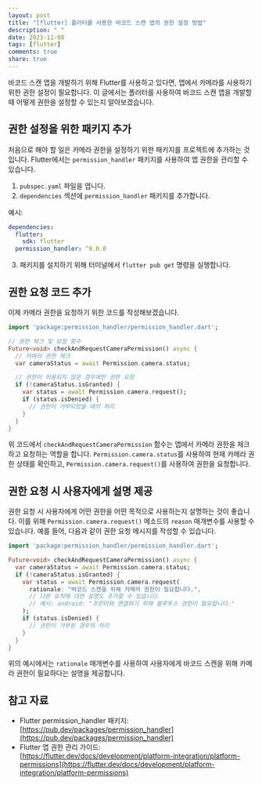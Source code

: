 ```yaml
---
layout: post
title: "[flutter] 플러터를 사용한 바코드 스캔 앱의 권한 설정 방법"
description: " "
date: 2023-11-08
tags: [flutter]
comments: true
share: true
---
```


바코드 스캔 앱을 개발하기 위해 Flutter를 사용하고 있다면, 앱에서 카메라를 사용하기 위한 권한 설정이 필요합니다. 이 글에서는 플러터를 사용하여 바코드 스캔 앱을 개발할 때 어떻게 권한을 설정할 수 있는지 알아보겠습니다.

## 권한 설정을 위한 패키지 추가

처음으로 해야 할 일은 카메라 권한을 설정하기 위한 패키지를 프로젝트에 추가하는 것입니다. Flutter에서는 `permission_handler` 패키지를 사용하여 앱 권한을 관리할 수 있습니다.

1. `pubspec.yaml` 파일을 엽니다.
2. `dependencies` 섹션에 `permission_handler` 패키지를 추가합니다.

예시:

```yaml
dependencies:
  flutter:
    sdk: flutter
  permission_handler: ^9.0.0
```

3. 패키지를 설치하기 위해 터미널에서 `flutter pub get` 명령을 실행합니다.

## 권한 요청 코드 추가

이제 카메라 권한을 요청하기 위한 코드를 작성해보겠습니다.

```dart
import 'package:permission_handler/permission_handler.dart';

// 권한 체크 및 요청 함수
Future<void> checkAndRequestCameraPermission() async {
  // 카메라 권한 체크
  var cameraStatus = await Permission.camera.status;

  // 권한이 허용되지 않은 경우에만 권한 요청
  if (!cameraStatus.isGranted) {
    var status = await Permission.camera.request();
    if (status.isDenied) {
      // 권한이 거부되었을 때의 처리
    }
  }
}
```

위 코드에서 `checkAndRequestCameraPermission` 함수는 앱에서 카메라 권한을 체크하고 요청하는 역할을 합니다. `Permission.camera.status`를 사용하여 현재 카메라 권한 상태를 확인하고, `Permission.camera.request()`를 사용하여 권한을 요청합니다.

## 권한 요청 시 사용자에게 설명 제공

권한 요청 시 사용자에게 어떤 권한을 어떤 목적으로 사용하는지 설명하는 것이 좋습니다. 이를 위해 `Permission.camera.request()` 메소드의 `reason` 매개변수를 사용할 수 있습니다. 예를 들어, 다음과 같이 권한 요청 메시지를 작성할 수 있습니다.

```dart
import 'package:permission_handler/permission_handler.dart';

Future<void> checkAndRequestCameraPermission() async {
  var cameraStatus = await Permission.camera.status;
  if (!cameraStatus.isGranted) {
    var status = await Permission.camera.request(
      rationale: "바코드 스캔을 위해 카메라 권한이 필요합니다.",
      // 다른 요적에 대한 설명도 추가할 수 있습니다.
      // 예시: android: "프린터와 연결하기 위해 블루투스 권한이 필요합니다."
    );
    if (status.isDenied) {
      // 권한이 거부된 경우의 처리
    }
  }
}
```

위의 예시에서는 `rationale` 매개변수를 사용하여 사용자에게 바코드 스캔을 위해 카메라 권한이 필요하다는 설명을 제공합니다.

## 참고 자료

- Flutter permission_handler 패키지: [https://pub.dev/packages/permission_handler](https://pub.dev/packages/permission_handler)
- Flutter 앱 권한 관리 가이드: [https://flutter.dev/docs/development/platform-integration/platform-permissions](https://flutter.dev/docs/development/platform-integration/platform-permissions)